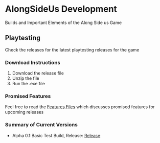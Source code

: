 # AlongSideUs Development
Builds and Important Elements of the Along Side us Game

## Playtesting
Check the releases for the latest playtesting releases for the game

### Download Instructions
1. Download the release file
2. Unzip the file
3. Run the .exe file

### Promised Features
Feel free to read the [Features Files](/Features/) which discusses promised features for upcoming releases

### Summary of Current Versions
- Alpha 0.1 Basic Test Build, Release: [Release](https://github.com/firez2469/AlongSideUsDevelopment/releases)
